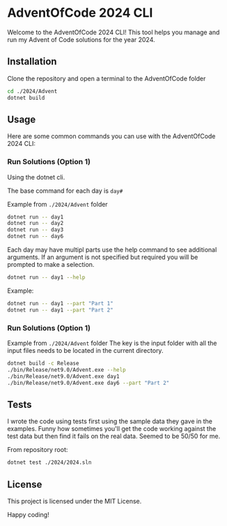 # AdventOfCode 2024 CLI

Welcome to the AdventOfCode 2024 CLI! This tool helps you manage and run my Advent of Code solutions for the year 2024.

## Installation

Clone the repository and open a terminal to the AdventOfCode folder

```sh
cd ./2024/Advent
dotnet build
```

## Usage

Here are some common commands you can use with the AdventOfCode 2024 CLI:

### Run Solutions (Option 1)

Using the dotnet cli.

The base command for each day is `day#`

Example from `./2024/Advent` folder

```sh
dotnet run -- day1
dotnet run -- day2
dotnet run -- day3
dotnet run -- day6
```

Each day may have multipl parts use the help command to see additional arguments.
If an argument is not specified but required you will be prompted to make a selection.

```sh
dotnet run -- day1 --help
```

Example:

```sh
dotnet run -- day1 --part "Part 1"
dotnet run -- day1 --part "Part 2"
```

### Run Solutions (Option 1)

Example from `./2024/Advent` folder
The key is the input folder with all the input files needs to be located in the current directory.

```sh
dotnet build -c Release
./bin/Release/net9.0/Advent.exe --help
./bin/Release/net9.0/Advent.exe day1
./bin/Release/net9.0/Advent.exe day6 --part "Part 2"
```

## Tests

I wrote the code using tests first using the sample data they gave in the examples.
Funny how sometimes you'll get the code working against the test data but then find it fails on the real data.
Seemed to be 50/50 for me.

From repository root:

```sh
dotnet test ./2024/2024.sln
```

## License

This project is licensed under the MIT License.

Happy coding!
